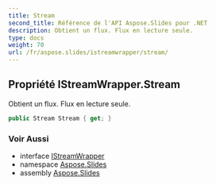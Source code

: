 ```yaml
---
title: Stream
second_title: Référence de l'API Aspose.Slides pour .NET
description: Obtient un flux. Flux en lecture seule.
type: docs
weight: 70
url: /fr/aspose.slides/istreamwrapper/stream/
---
```


## Propriété IStreamWrapper.Stream

Obtient un flux. Flux en lecture seule.

```csharp
public Stream Stream { get; }
```

### Voir Aussi

* interface [IStreamWrapper](../../istreamwrapper)
* namespace [Aspose.Slides](../../istreamwrapper)
* assembly [Aspose.Slides](../../../)

<!-- NE PAS ÉDITEZ : généré par xmldocmd pour Aspose.Slides.dll -->